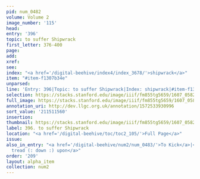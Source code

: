 ```yaml
---
pid: num_0482
volume: Volume 2
image_number: '115'
head:
entry: '396'
topic: to suffer Shipwrack
first_letter: 376-400
page:
add:
xref:
see:
index: "<a href='/digital-beehive/index4/index_3678/'>shipwrack</a>"
item: "#item-f1307b34e"
unparsed:
line: 'Entry: 396|Topic: to suffer Shipwrack|Index: shipwrack|#item-f1307b34e'
selection: https://stacks.stanford.edu/image/iiif/fm855tg5659/1607_0582/331,1560,3007,506/full/0/default.jpg
full_image: https://stacks.stanford.edu/image/iiif/fm855tg5659/1607_0582/full/full/0/default.jpg
annotation_uri: http://dev.llgc.org.uk/annotation/1572533930996
sort_value: '211511560'
insertion:
thumbnail: https://stacks.stanford.edu/image/iiif/fm855tg5659/1607_0582/331,1560,600,180/250,/0/default.jpg
label: 396. to suffer Shipwrack
location: "<a href='/digital-beehive/toc/toc2_105/'>Full Page</a>"
issue:
also_in_entry: "<a href='/digital-beehive/num2/num_0483/'>To Kick</a>|<a href='/digital-beehive/num2/num_0484/'>To
  tread (: down :) upon</a>"
order: '209'
layout: alpha_item
collection: num2
---
```

